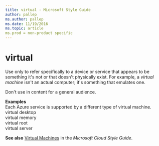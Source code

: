 ```yaml
---
title: virtual - Microsoft Style Guide
author: pallep
ms.author: pallep
ms.date: 11/19/2016
ms.topic: article
ms.prod = non-product specific
---
```


# virtual

Use
only to refer specifically to a device or service that appears to be
something it's not or that doesn't physically exist. For
example, a *virtual machine* isn't an actual computer; it's something that emulates one.

Don't use in content for a general audience.

**Examples**  
Each Azure service is supported by a different type of virtual machine.  
virtual desktop  
virtual memory  
virtual root  
virtual server  

**See also** [Virtual Machines](https://worldready.cloudapp.net/Styleguide/Read?id=2696&topicid=27538) in the *Microsoft Cloud Style Guide*.
